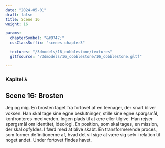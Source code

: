 ```yaml
---
date: "2024-05-01"
draft: false
title: Scene 16
weight: 16

params:
  chapterSymbol: "&#9747;"
  cssClassSuffix: "scenes chapter3"

  textures: "/3dmodels/16_cobblestone/textures"
  gltfsource: "/3dmodels/16_cobblestone/16_cobblestone.gltf"

---
```

### Kapitel &#8516;
## Scene 16: Brosten
<canvas id="c"></canvas>

Jeg og mig. En brosten taget fra fortovet af en teenager, der snart bliver voksen. Han skal tage sine egne beslutninger, stille sine egne spørgsmål, konfronteres med verden. Ingen plads til at ære eller tilgive. Han rejser spørgsmål om identitet, ideologi. En position, som skal tages, en mission, der skal opfyldes. I færd med at blive skabt. En transformerende proces, som former definitionerne af, hvad det vil sige at være sig selv i relation til noget andet. Under fortovet findes havet.
